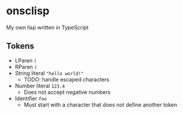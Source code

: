 # onsclisp

My own lisp written in TypeScript

## Tokens

- LParen `(`
- RParen `)`
- String literal `"hello world!"`
  - TODO: handle escaped characters
- Number literal `123.4`
  - Does not accept negative numbers
- Identifier `foo`
  - Must start with a character that does not define another token

